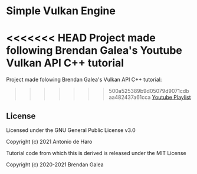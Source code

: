 Simple Vulkan Engine
====================

<<<<<<< HEAD
Project made following Brendan Galea's Youtube Vulkan API C++ tutorial
=======
Project made folowing Brendan Galea's Vulkan API C++ tutorial:
>>>>>>> 500a525389b9d05079d9071cdbaa482437a61cca
[Youtube Playlist](https://www.youtube.com/watch?v=Y9U9IE0gVHA&list=PL8327DO66nu9qYVKLDmdLW_84-yE4auCR)

License
-------

Licensed under the GNU General Public License v3.0

Copyright (c) 2021 Antonio de Haro

Tutorial code from which this is derived is released under the MIT License

Copyright (c) 2020-2021 Brendan Galea
